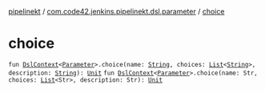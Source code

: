 [pipelinekt](../index.md) / [com.code42.jenkins.pipelinekt.dsl.parameter](index.md) / [choice](./choice.md)

# choice

`fun `[`DslContext`](../com.code42.jenkins.pipelinekt.dsl/-dsl-context/index.md)`<`[`Parameter`](../com.code42.jenkins.pipelinekt.core/-parameter/index.md)`>.choice(name: `[`String`](https://kotlinlang.org/api/latest/jvm/stdlib/kotlin/-string/index.html)`, choices: `[`List`](https://kotlinlang.org/api/latest/jvm/stdlib/kotlin.collections/-list/index.html)`<`[`String`](https://kotlinlang.org/api/latest/jvm/stdlib/kotlin/-string/index.html)`>, description: `[`String`](https://kotlinlang.org/api/latest/jvm/stdlib/kotlin/-string/index.html)`): `[`Unit`](https://kotlinlang.org/api/latest/jvm/stdlib/kotlin/-unit/index.html)
`fun `[`DslContext`](../com.code42.jenkins.pipelinekt.dsl/-dsl-context/index.md)`<`[`Parameter`](../com.code42.jenkins.pipelinekt.core/-parameter/index.md)`>.choice(name: Str, choices: `[`List`](https://kotlinlang.org/api/latest/jvm/stdlib/kotlin.collections/-list/index.html)`<Str>, description: Str): `[`Unit`](https://kotlinlang.org/api/latest/jvm/stdlib/kotlin/-unit/index.html)